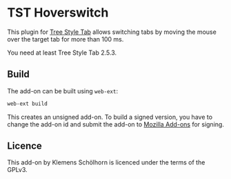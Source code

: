 # TST Hoverswitch

This plugin for [Tree Style Tab] allows switching tabs by moving the mouse
over the target tab for more than 100 ms.

You need at least Tree Style Tab 2.5.3.

## Build

The add-on can be built using `web-ext`:

```sh
web-ext build
```

This creates an unsigned add-on. To build a signed version, you have to change
the add-on id and submit the add-on to [Mozilla Add-ons][amo] for signing.

## Licence

This add-on by Klemens Schölhorn is licenced under the terms of the GPLv3.

[Tree Style Tab]: https://addons.mozilla.org/firefox/addon/tree-style-tab/
[amo]: https://addons.mozilla.org/
